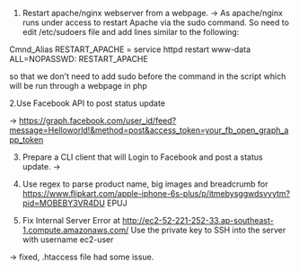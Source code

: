 1. Restart apache/nginx webserver from a webpage.
-> As apache/nginx runs under access to restart Apache via the sudo command.
So need to edit /etc/sudoers file and add lines similar to the following:

Cmnd_Alias      RESTART_APACHE = service httpd restart
www-data ALL=NOPASSWD: RESTART_APACHE

so that we don't need to add sudo before the command in the script which will be run through a webpage
in php <?php exec('service httpd restart'); ?>

2.Use Facebook API to post status update

-> https://graph.facebook.com/user_id/feed?message=Helloworld!&method=post&access_token=your_fb_open_graph_app_token


3. Prepare a CLI client that will Login to Facebook and post a status update.
->

4. Use regex to parse product name, big images and breadcrumb for
https://www.flipkart.com/apple-iphone-6s-plus/p/itmebysggwdsvyytm?pid=MOBEBY3VR4DU
EPUJ

5. Fix Internal Server Error​ at
http://ec2-52-221-252-33.ap-southeast-1.compute.amazonaws.com/
Use the private key to SSH into the server with username ec2-user

-> fixed, .htaccess file had some issue.
